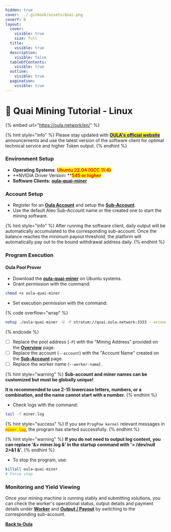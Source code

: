 ```yaml
---
hidden: true
cover: ../.gitbook/assets/Quai.png
coverY: 0
layout:
  cover:
    visible: true
    size: full
  title:
    visible: true
  description:
    visible: false
  tableOfContents:
    visible: true
  outline:
    visible: true
  pagination:
    visible: true
---
```


# 🤖 Quai Mining Tutorial - Linux

{% embed url="https://oula.network/en/" %}

{% hint style="info" %}
Please stay updated with [<mark style="color:blue;">**OULA's official website**</mark>](https://oula.network/en) announcements and use the latest version of the software client for optimal technical service and higher Token output.
{% endhint %}



### **Environment Setup**

* **Operating Systems**: <mark style="color:red;">**Ubuntu 22.04 (GCC 11.4)**</mark>
* **NVIDIA Driver Version: **<mark style="color:red;">**545 or higher**</mark>
* **Software Clients:** [**oula-quai-miner**](https://github.com/oula-network/quai/releases)

### **Account Setup**

* Register for an [**Oula Account**](https://oula.network/en/register) and setup the [**Sub-Account**](https://oula.network/en/pool/manager?tab=subAccount).
* Use the default Aleo Sub-Account name or the created one to start the mining software.&#x20;

{% hint style="info" %}
After running the software client, daily output will be automatically accumulated to the corresponding sub-account. Once the balance reaches the minimum payout threshold, the platform will automatically pay out to the bound withdrawal address daily.
{% endhint %}

### **Program Execution**

#### **Oula Pool Prover**

* Download the [**oula-quai-miner**](https://github.com/oula-network/quai/releases) on Ubuntu systems.
* Grant permission with the command:

```sh
chmod +x oula-quai-miner
```

* Set execution permission with the command:

{% code overflow="wrap" %}
```bash
nohup ./oula-quai-miner -U -P stratum://quai.oula.network:3333 --account=<OULA_ACCOUNT> --worker-name=<WORKER_NAME> > miner.log 2>&1 &
```
{% endcode %}

* [ ] Replace the pool address (`-P`) with the "Mining Address" provided on the [**Overview**](https://oula.network/en/pool/manager) page.
* [ ] Replace the account (`--account`) with the "Account Name" created on the [**Sub-Account**](https://oula.network/en/pool/manager?tab=subAccount) page.
* [ ] Replace the worker name (`--worker-name`) .

{% hint style="warning" %}
**Sub-account and miner names can be customized but must be globally unique!**&#x20;

**It is recommended to use 2-15 lowercase letters, numbers, or a combination, and the name cannot start with a number.**
{% endhint %}

* Check logs with the command:

```bash
tail -f miner.log
```

{% hint style="success" %}
If you see `ProgPow kernel` relevant messages in <mark style="color:red;">`miner.log`</mark>, the program has started successfully.
{% endhint %}

{% hint style="warning" %}
**If you do not need to output log content, you can replace '&> miner.log &' in the startup command with '> /dev/null 2>&1 &'.**
{% endhint %}

* To stop the program, use:

```bash
killall oula-quai-miner
# Force stop
```

### **Monitoring and Yield Viewing**

Once your mining machine is running stably and submitting solutions, you can check the worker's operational status, output details and payment details under [**Worker**](https://oula.network/en/pool/manager?tab=miner) and [**Output / Payout**](https://oula.network/en/pool/manager?tab=output) by switching to the corresponding sub-account.





[**Back to Oula**](https://oula.network/en/login)
